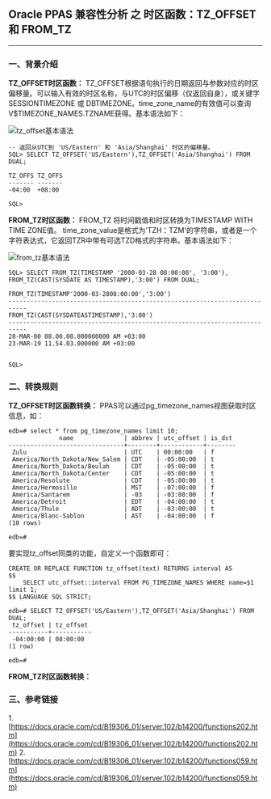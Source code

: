 ## Oracle PPAS 兼容性分析 之 时区函数：TZ_OFFSET 和 FROM_TZ
---

### 一、背景介绍

**TZ_OFFSET时区函数：** TZ_OFFSET根据语句执行的日期返回与参数对应的时区偏移量。可以输入有效的时区名称，与UTC的时区偏移（仅返回自身），或关键字 SESSIONTIMEZONE 或 DBTIMEZONE。time_zone_name的有效值可以查询V$TIMEZONE_NAMES.TZNAME获得。基本语法如下：

![tz_offset基本语法](https://docs.oracle.com/cd/B19306_01/server.102/b14200/img/tz_offset.gif)

```
-- 返回从UTC到 'US/Eastern' 和 'Asia/Shanghai' 时区的偏移量。
SQL> SELECT TZ_OFFSET('US/Eastern'),TZ_OFFSET('Asia/Shanghai') FROM DUAL;

TZ_OFFS TZ_OFFS
------- -------
-04:00  +08:00

SQL> 
```


**FROM_TZ时区函数：** FROM_TZ 将时间戳值和时区转换为TIMESTAMP WITH TIME ZONE值。 time_zone_value是格式为'TZH：TZM'的字符串，或者是一个字符表达式，它返回TZR中带有可选TZD格式的字符串。基本语法如下：

![from_tz基本语法](https://docs.oracle.com/cd/B19306_01/server.102/b14200/img/from_tz.gif)

```
SQL> SELECT FROM_TZ(TIMESTAMP '2000-03-28 08:00:00', '3:00'), FROM_TZ(CAST(SYSDATE AS TIMESTAMP),'3:00') FROM DUAL;

FROM_TZ(TIMESTAMP'2000-03-2808:00:00','3:00')
---------------------------------------------------------------------------
FROM_TZ(CAST(SYSDATEASTIMESTAMP),'3:00')
---------------------------------------------------------------------------
28-MAR-00 08.00.00.000000000 AM +03:00
23-MAR-19 11.54.03.000000 AM +03:00


SQL> 
```


### 二、转换规则
**TZ_OFFSET时区函数转换：** PPAS可以通过pg_timezone_names视图获取时区信息，如：
```
edb=# select * from pg_timezone_names limit 10;
              name              | abbrev | utc_offset | is_dst 
--------------------------------+--------+------------+--------
 Zulu                           | UTC    | 00:00:00   | f
 America/North_Dakota/New_Salem | CDT    | -05:00:00  | t
 America/North_Dakota/Beulah    | CDT    | -05:00:00  | t
 America/North_Dakota/Center    | CDT    | -05:00:00  | t
 America/Resolute               | CDT    | -05:00:00  | t
 America/Hermosillo             | MST    | -07:00:00  | f
 America/Santarem               | -03    | -03:00:00  | f
 America/Detroit                | EDT    | -04:00:00  | t
 America/Thule                  | ADT    | -03:00:00  | t
 America/Blanc-Sablon           | AST    | -04:00:00  | f
(10 rows)

edb=# 
```
要实现tz_offset同类的功能，自定义一个函数即可：
```
CREATE OR REPLACE FUNCTION tz_offset(text) RETURNS interval AS
$$
	SELECT utc_offset::interval FROM PG_TIMEZONE_NAMES WHERE name=$1 limit 1;
$$ LANGUAGE SQL STRICT;

edb=# SELECT TZ_OFFSET('US/Eastern'),TZ_OFFSET('Asia/Shanghai') FROM DUAL;
 tz_offset | tz_offset 
-----------+-----------
 -04:00:00 | 08:00:00
(1 row)

edb=# 
```

**FROM_TZ时区函数转换：** 


### 三、参考链接
1.[https://docs.oracle.com/cd/B19306_01/server.102/b14200/functions202.htm](https://docs.oracle.com/cd/B19306_01/server.102/b14200/functions202.htm)
2.[https://docs.oracle.com/cd/B19306_01/server.102/b14200/functions059.htm](https://docs.oracle.com/cd/B19306_01/server.102/b14200/functions059.htm)
